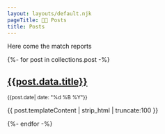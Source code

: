 ```yaml
---
layout: layouts/default.njk
pageTitle: 🏈🐖 Posts
title: Posts
---
```


Here come the match reports

{%- for post in collections.post -%}

  <div class="neu ph3 pv2 mv3">
  <h2>
    <a class="no-underline" href="{{post.url}}">{{post.data.title}}</a>
  </h2>
  <p class="mv0">
    <small>{{post.date| date: "%d %B %Y"}}</small>
  </p>
  <p>
    {{ post.templateContent | strip_html | truncate:100 }}
  </p>
  </div>
{%- endfor -%}
